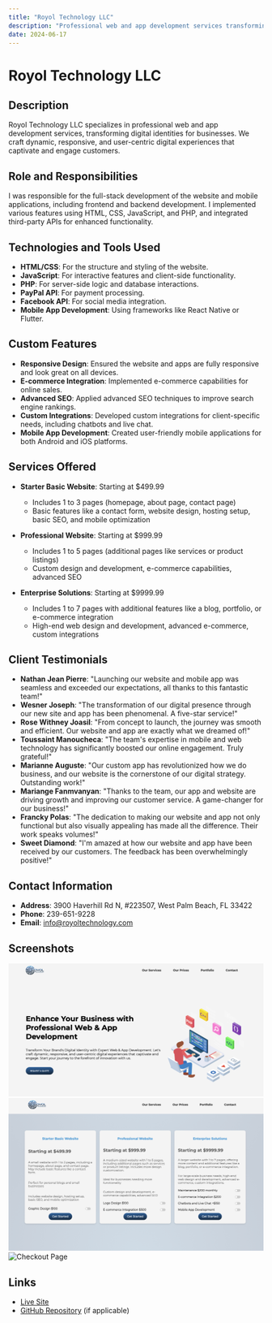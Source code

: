 ```yaml
---
title: "Royol Technology LLC"
description: "Professional web and app development services transforming digital identities for businesses."
date: 2024-06-17
---
```


# Royol Technology LLC

## Description
Royol Technology LLC specializes in professional web and app development services, transforming digital identities for businesses. We craft dynamic, responsive, and user-centric digital experiences that captivate and engage customers.

## Role and Responsibilities
I was responsible for the full-stack development of the website and mobile applications, including frontend and backend development. I implemented various features using HTML, CSS, JavaScript, and PHP, and integrated third-party APIs for enhanced functionality.

## Technologies and Tools Used
- **HTML/CSS**: For the structure and styling of the website.
- **JavaScript**: For interactive features and client-side functionality.
- **PHP**: For server-side logic and database interactions.
- **PayPal API**: For payment processing.
- **Facebook API**: For social media integration.
- **Mobile App Development**: Using frameworks like React Native or Flutter.

## Custom Features
- **Responsive Design**: Ensured the website and apps are fully responsive and look great on all devices.
- **E-commerce Integration**: Implemented e-commerce capabilities for online sales.
- **Advanced SEO**: Applied advanced SEO techniques to improve search engine rankings.
- **Custom Integrations**: Developed custom integrations for client-specific needs, including chatbots and live chat.
- **Mobile App Development**: Created user-friendly mobile applications for both Android and iOS platforms.

## Services Offered
- **Starter Basic Website**: Starting at $499.99
  - Includes 1 to 3 pages (homepage, about page, contact page)
  - Basic features like a contact form, website design, hosting setup, basic SEO, and mobile optimization

- **Professional Website**: Starting at $999.99
  - Includes 1 to 5 pages (additional pages like services or product listings)
  - Custom design and development, e-commerce capabilities, advanced SEO

- **Enterprise Solutions**: Starting at $9999.99
  - Includes 1 to 7 pages with additional features like a blog, portfolio, or e-commerce integration
  - High-end web design and development, advanced e-commerce, custom integrations

## Client Testimonials
- **Nathan Jean Pierre**: "Launching our website and mobile app was seamless and exceeded our expectations, all thanks to this fantastic team!"
- **Wesner Joseph**: "The transformation of our digital presence through our new site and app has been phenomenal. A five-star service!"
- **Rose Withney Joasil**: "From concept to launch, the journey was smooth and efficient. Our website and app are exactly what we dreamed of!"
- **Toussaint Manoucheca**: "The team's expertise in mobile and web technology has significantly boosted our online engagement. Truly grateful!"
- **Marianne Auguste**: "Our custom app has revolutionized how we do business, and our website is the cornerstone of our digital strategy. Outstanding work!"
- **Mariange Fanmvanyan**: "Thanks to the team, our app and website are driving growth and improving our customer service. A game-changer for our business!"
- **Francky Polas**: "The dedication to making our website and app not only functional but also visually appealing has made all the difference. Their work speaks volumes!"
- **Sweet Diamond**: "I'm amazed at how our website and app have been received by our customers. The feedback has been overwhelmingly positive!"

## Contact Information
- **Address**: 3900 Haverhill Rd N, #223507, West Palm Beach, FL 33422
- **Phone**: 239-651-9228
- **Email**: info@royoltechnology.com

## Screenshots
![Home Page](assets/royol-homepage.png)
![Product Page](assets/royol-product-page.png)
![Checkout Page](assets/royol-checkout-page.png)

## Links
- [Live Site](https://www.royoltechnology.com)
- [GitHub Repository](https://github.com/username/royol-technology) (if applicable)
